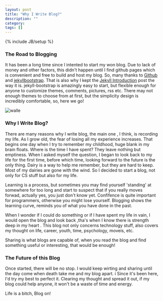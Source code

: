 ```yaml
---
layout: post
title: "Why I Write Blog?"
description: ""
category: 
tags: []
---
```

{% include JB/setup %}

### The Road to Blogging

It has been a long time since I intented to start my won blog.
Due to lack of money and other factors, this didn't happen until I find github pages which is convenient and free to build and host my blog. So,
many thanks to [Github](http://www.github.com) and [jekyllbootstrap](http://jekyllbootstrap.com). That is also why I kept the [Jekyll Introduction](http://jackwucode.github.io/lessons/2011/12/29/jekyll-introduction/) post the way it is.
jekyll-bootstrap is amazingly easy to start, but flexible enough for anyone to customize themes, comments, pictures, rss etc.
There may not enough themes to choose from at first, but the simplicity design is incredibly comfortable, so, here we go!

![walle]

### Why I Write Blog?

There are many reasons why I write blog, the main one , I think, is recording my life.
As I grow old, the fear of losing all my experience increases. That begins one day when I try to remember my childhood, huge blank in my brain floats.
Where is the time I have spent? They leave nothing but emptiness. When I asked myself the question, I began to look back to my life for the first time, before which time, looking forward to the future is the only thing.
Dairy is a way to help me remember, but they are hard to keep. Most of my dairies are gone with the wind. So I decided to start a blog, not only for CS stuff but also for my life.

Learning is a process, but sometimes you may find yourself 'standing' at somewhere for too long and start to suspect that if you really moves forwad, actually yes, you just don't know yet.
Confifence is quite important for programmers, otherwise you might lose yourself. Blogging shows the learning curve, reminds you of what you have done in the past.

When I wonder if I could do something or if I have spent my life in vain, I would open the blog and look back ,tha's when I know there is strength deep in my heart .
This blog not only concerns technology stuff, also covers my thought on life, career, youth, time, psychology, moveis, etc.

Sharing is what blogs are capable of, when you read the blog and find something useful or interesting, that would be enough!

### The Future of this Blog
Once started, there will be no stop. I would keep wirting and sharing until the day come when death take me and my blog apart. i
Since it's been here, I'd try my best to perfect it. Clearing my thought and spread it out, if my blog could help anyone, it won't be a waste of time and energy.

Life is a bitch, Blog on!

[walle]: http://earnthis.net/wp-content/uploads/2013/09/walle-photo-1.jpg
